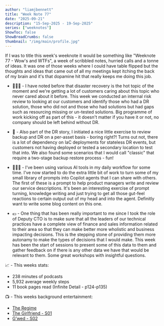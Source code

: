 ```yaml
---
author: "liamjbennett"
title: "Week Note 77"
date: "2025-09-21"
description: "15-Sep-2025 - 19-Sep-2025"
series: ["weeknotes"]
ShowToc: false
ShowBreadCrumbs: false
thumbnail: "/img/main/profile.jpg"
---
```


If I was to title this week's weeknote it would be something like "Weeknote 77 - Wow's and WTFs", a week of scribbled notes, hurried calls and a tonne of ideas. It was one of those weeks where I could have table flipped but the thoughts and ideas that came out of all my meetings kept itching the back of my brain and it's that dopamine hit that really keeps me doing this job.
<p/>

* 👨🏼‍🚒 - I have noted before that disaster recovery is the hot topic of the moment and we're getting a lot of customers caring about this topic who never cared about it before. This week we conducted an internal risk review to looking at our customers and identify those who had a DR solution, those who did not and those who had solutions but had gaps such as resourcing missing or un-tested solutions. Big programme of work kicking off as part of this - it doesn't matter if you have it or not, no company should be left behind without DR. 
<p/>
 
* 🧯 - Also part of the DR story, I initiated a nice little exercise to review backup and DR on a per-asset basis - boring right?! Turns out not, there is a lot of dependency on IaC deployments for stateless DR events, but customers not having deployed or tested a secondary location to test that into. We also found some scenarios that I would call "classic" that require a two-stage backup restore process - fun!
<p/>

* 🧑🏻‍✈️ - I've been using various AI tools in my daily workflow for some time. I've now started to do the extra little bit of work to turn some of my small library of prompts into Copilot agents that I can share with others. The first of these is a prompt to help product managers write and review our service descriptions. It's been an interesting exercise of prompt turning, knowledge writing and just trying to get all those gut-feel reactions to certain output out of my head and into the agent. Definitly want to write some blog content on this one.
<p/>

* 💷 - One thing that has been really important to me since I took the role of Deputy CTO is to make sure that all the leaders of our technical practices have a complete view of finance and sales information related to their area so that they can make better more wholistic and business impacting decisions. This is the stepping stone of providing them more autonamy to make the types of decisions that I would make. This week has been the start of sessions to present some of this data to them and gather feedback on if there is any other data we have that would be relevant to them. Some great workshops with insightful questions.
<p/>

📈 - This weeks stats:
* 238 minutes of podcasts
* 5,932 average weekly steps
* 11 book pages read (Infinite Detail - p124-p135)
<p/>

📺 - This weeks background entertainment:
* [The Regime](https://www.imdb.com/title/tt21375036/)
* [The Girlfriend - S01](https://www.imdb.com/title/tt32267726/)
* [G’wed - S02](https://www.imdb.com/title/tt28510783/)

